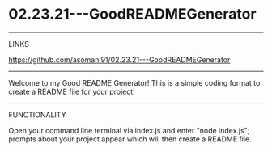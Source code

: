 # 02.23.21---GoodREADMEGenerator

-----

LINKS

https://github.com/asomani91/02.23.21---GoodREADMEGenerator

-----

Welcome to my Good README Generator! This is a simple coding format to create a README file for your project!

-----

FUNCTIONALITY

Open your command line terminal via index.js and enter "node index.js"; prompts about your project appear which will then create a README file.